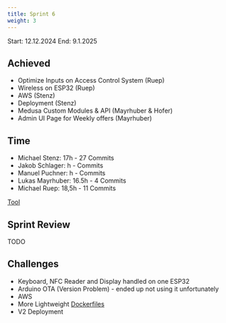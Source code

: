 ```yaml
---
title: Sprint 6
weight: 3
---
```


<title>{{.Title}}</title>

Start: 12.12.2024
End: 9.1.2025

## Achieved
- Optimize Inputs on Access Control System (Ruep)
- Wireless on ESP32 (Ruep)
- AWS (Stenz)
- Deployment (Stenz)
- Medusa Custom Modules & API (Mayrhuber & Hofer)
- Admin UI Page for Weekly offers (Mayrhuber)

## Time
- Michael Stenz: 17h - 27 Commits
- Jakob Schlager: h - Commits
- Manuel Puchner: h -  Commits
- Lukas Mayrhuber: 16.5h - 4 Commits
- Michael Ruep: 18,5h - 11 Commits
  
[Tool](https://timetracking.websters.at)

## Sprint Review
TODO


## Challenges
- Keyboard, NFC Reader and Display handled on one ESP32
- Arduino OTA (Version Problem) - ended up not using it unfortunately
- AWS
- More Lightweight [Dockerfiles](https://github.com/alex-brot/alex-brot-medusa/blob/dev/Dockerfile)
- V2 Deployment [](https://dev.medusa.alex-brot.stenz.dev/app)
